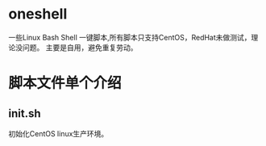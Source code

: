 oneshell
========

一些Linux Bash Shell 一键脚本,所有脚本只支持CentOS，RedHat未做测试，理论没问题。
主要是自用，避免重复劳动。


脚本文件单个介绍
========

init.sh
--------
初始化CentOS linux生产环境。
